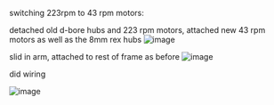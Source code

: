 switching 223rpm to 43 rpm motors:

detached old d-bore hubs and 223 rpm motors, attached new 43 rpm motors as well as the 8mm rex hubs
![image](https://github.com/user-attachments/assets/24aa4965-f5ff-4d5d-b1b5-26b341f13b1e)

slid in arm, attached to rest of frame as before
![image](https://github.com/user-attachments/assets/e7cc811b-10fd-4681-8eeb-346ed2e4261e)

did wiring

![image](https://github.com/user-attachments/assets/41bc512b-efa6-4a1c-84d7-9288b51482e4)

